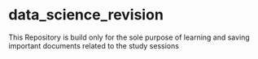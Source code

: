 # data_science_revision
This Repository is build only for the sole purpose of learning and saving important documents related to the study sessions
